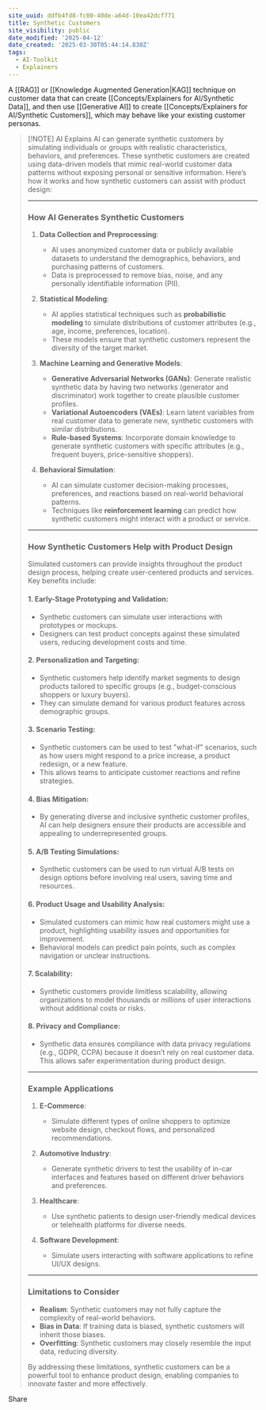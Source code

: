 ```yaml
---
site_uuid: ddfb4fd8-fc00-40de-a64d-10ea42dcf771
title: Synthetic Customers
site_visibility: public
date_modified: '2025-04-12'
date_created: '2025-03-30T05:44:14.830Z'
tags:
  - AI-Toolkit
  - Explainers
---
```



































































































A [[RAG]] or [[Knowledge Augmented Generation|KAG]] technique on customer data that can create [[Concepts/Explainers for AI/Synthetic Data]], and then use [[Generative AI]] to create [[Concepts/Explainers for AI/Synthetic Customers]], which may behave like your existing customer personas.

> [!NOTE] AI Explains
> AI can generate synthetic customers by simulating individuals or groups with realistic characteristics, behaviors, and preferences. These synthetic customers are created using data-driven models that mimic real-world customer data patterns without exposing personal or sensitive information. Here’s how it works and how synthetic customers can assist with product design:
> 
> ---
> 
> ### **How AI Generates Synthetic Customers**
> 
> 1. **Data Collection and Preprocessing**:
>     
>     - AI uses anonymized customer data or publicly available datasets to understand the demographics, behaviors, and purchasing patterns of customers.
>     - Data is preprocessed to remove bias, noise, and any personally identifiable information (PII).
> 2. **Statistical Modeling**:
>     
>     - AI applies statistical techniques such as **probabilistic modeling** to simulate distributions of customer attributes (e.g., age, income, preferences, location).
>     - These models ensure that synthetic customers represent the diversity of the target market.
> 3. **Machine Learning and Generative Models**:
>     
>     - **Generative Adversarial Networks (GANs)**: Generate realistic synthetic data by having two networks (generator and discriminator) work together to create plausible customer profiles.
>     - **Variational Autoencoders (VAEs)**: Learn latent variables from real customer data to generate new, synthetic customers with similar distributions.
>     - **Rule-based Systems**: Incorporate domain knowledge to generate synthetic customers with specific attributes (e.g., frequent buyers, price-sensitive shoppers).
> 4. **Behavioral Simulation**:
>     
>     - AI can simulate customer decision-making processes, preferences, and reactions based on real-world behavioral patterns.
>     - Techniques like **reinforcement learning** can predict how synthetic customers might interact with a product or service.
> 
> ---
> 
> ### **How Synthetic Customers Help with Product Design**
> 
> Simulated customers can provide insights throughout the product design process, helping create user-centered products and services. Key benefits include:
> 
> #### 1. **Early-Stage Prototyping and Validation**:
> 
> - Synthetic customers can simulate user interactions with prototypes or mockups.
> - Designers can test product concepts against these simulated users, reducing development costs and time.
> 
> #### 2. **Personalization and Targeting**:
> 
> - Synthetic customers help identify market segments to design products tailored to specific groups (e.g., budget-conscious shoppers or luxury buyers).
> - They can simulate demand for various product features across demographic groups.
> 
> #### 3. **Scenario Testing**:
> 
> - Synthetic customers can be used to test "what-if" scenarios, such as how users might respond to a price increase, a product redesign, or a new feature.
> - This allows teams to anticipate customer reactions and refine strategies.
> 
> #### 4. **Bias Mitigation**:
> 
> - By generating diverse and inclusive synthetic customer profiles, AI can help designers ensure their products are accessible and appealing to underrepresented groups.
> 
> #### 5. **A/B Testing Simulations**:
> 
> - Synthetic customers can be used to run virtual A/B tests on design options before involving real users, saving time and resources.
> 
> #### 6. **Product Usage and Usability Analysis**:
> 
> - Simulated customers can mimic how real customers might use a product, highlighting usability issues and opportunities for improvement.
> - Behavioral models can predict pain points, such as complex navigation or unclear instructions.
> 
> #### 7. **Scalability**:
> 
> - Synthetic customers provide limitless scalability, allowing organizations to model thousands or millions of user interactions without additional costs or risks.
> 
> #### 8. **Privacy and Compliance**:
> 
> - Synthetic data ensures compliance with data privacy regulations (e.g., GDPR, CCPA) because it doesn’t rely on real customer data. This allows safer experimentation during product design.
> 
> ---
> 
> ### **Example Applications**
> 
> 1. **E-Commerce**:
>     
>     - Simulate different types of online shoppers to optimize website design, checkout flows, and personalized recommendations.
> 2. **Automotive Industry**:
>     
>     - Generate synthetic drivers to test the usability of in-car interfaces and features based on different driver behaviors and preferences.
> 3. **Healthcare**:
>     
>     - Use synthetic patients to design user-friendly medical devices or telehealth platforms for diverse needs.
> 4. **Software Development**:
>     
>     - Simulate users interacting with software applications to refine UI/UX designs.
> 
> ---
> 
> ### **Limitations to Consider**
> 
> - **Realism**: Synthetic customers may not fully capture the complexity of real-world behaviors.
> - **Bias in Data**: If training data is biased, synthetic customers will inherit those biases.
> - **Overfitting**: Synthetic customers may closely resemble the input data, reducing diversity.
> 
> By addressing these limitations, synthetic customers can be a powerful tool to enhance product design, enabling companies to innovate faster and more effectively.

Share